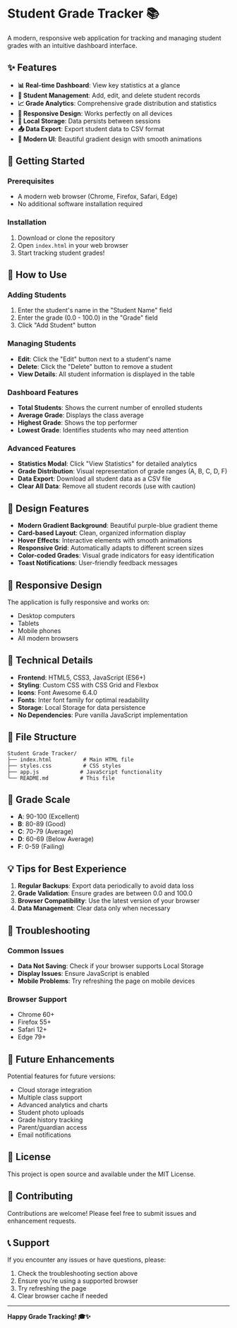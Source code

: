 # Student Grade Tracker 📚

A modern, responsive web application for tracking and managing student grades with an intuitive dashboard interface.

## ✨ Features

- **📊 Real-time Dashboard**: View key statistics at a glance
- **👥 Student Management**: Add, edit, and delete student records
- **📈 Grade Analytics**: Comprehensive grade distribution and statistics
- **📱 Responsive Design**: Works perfectly on all devices
- **💾 Local Storage**: Data persists between sessions
- **📤 Data Export**: Export student data to CSV format
- **🎨 Modern UI**: Beautiful gradient design with smooth animations

## 🚀 Getting Started

### Prerequisites
- A modern web browser (Chrome, Firefox, Safari, Edge)
- No additional software installation required

### Installation
1. Download or clone the repository
2. Open `index.html` in your web browser
3. Start tracking student grades!

## 📖 How to Use

### Adding Students
1. Enter the student's name in the "Student Name" field
2. Enter the grade (0.0 - 100.0) in the "Grade" field
3. Click "Add Student" button

### Managing Students
- **Edit**: Click the "Edit" button next to a student's name
- **Delete**: Click the "Delete" button to remove a student
- **View Details**: All student information is displayed in the table

### Dashboard Features
- **Total Students**: Shows the current number of enrolled students
- **Average Grade**: Displays the class average
- **Highest Grade**: Shows the top performer
- **Lowest Grade**: Identifies students who may need attention

### Advanced Features
- **Statistics Modal**: Click "View Statistics" for detailed analytics
- **Grade Distribution**: Visual representation of grade ranges (A, B, C, D, F)
- **Data Export**: Download all student data as a CSV file
- **Clear All Data**: Remove all student records (use with caution)

## 🎨 Design Features

- **Modern Gradient Background**: Beautiful purple-blue gradient theme
- **Card-based Layout**: Clean, organized information display
- **Hover Effects**: Interactive elements with smooth animations
- **Responsive Grid**: Automatically adapts to different screen sizes
- **Color-coded Grades**: Visual grade indicators for easy identification
- **Toast Notifications**: User-friendly feedback messages

## 📱 Responsive Design

The application is fully responsive and works on:
- Desktop computers
- Tablets
- Mobile phones
- All modern browsers

## 🔧 Technical Details

- **Frontend**: HTML5, CSS3, JavaScript (ES6+)
- **Styling**: Custom CSS with CSS Grid and Flexbox
- **Icons**: Font Awesome 6.4.0
- **Fonts**: Inter font family for optimal readability
- **Storage**: Local Storage for data persistence
- **No Dependencies**: Pure vanilla JavaScript implementation

## 📁 File Structure

```
Student Grade Tracker/
├── index.html          # Main HTML file
├── styles.css          # CSS styles
├── app.js             # JavaScript functionality
└── README.md          # This file
```

## 🎯 Grade Scale

- **A**: 90-100 (Excellent)
- **B**: 80-89 (Good)
- **C**: 70-79 (Average)
- **D**: 60-69 (Below Average)
- **F**: 0-59 (Failing)

## 💡 Tips for Best Experience

1. **Regular Backups**: Export data periodically to avoid data loss
2. **Grade Validation**: Ensure grades are between 0.0 and 100.0
3. **Browser Compatibility**: Use the latest version of your browser
4. **Data Management**: Clear data only when necessary

## 🐛 Troubleshooting

### Common Issues
- **Data Not Saving**: Check if your browser supports Local Storage
- **Display Issues**: Ensure JavaScript is enabled
- **Mobile Problems**: Try refreshing the page on mobile devices

### Browser Support
- Chrome 60+
- Firefox 55+
- Safari 12+
- Edge 79+

## 🔮 Future Enhancements

Potential features for future versions:
- Cloud storage integration
- Multiple class support
- Advanced analytics and charts
- Student photo uploads
- Grade history tracking
- Parent/guardian access
- Email notifications

## 📄 License

This project is open source and available under the MIT License.

## 🤝 Contributing

Contributions are welcome! Please feel free to submit issues and enhancement requests.

## 📞 Support

If you encounter any issues or have questions, please:
1. Check the troubleshooting section above
2. Ensure you're using a supported browser
3. Try refreshing the page
4. Clear browser cache if needed

---

**Happy Grade Tracking! 🎓✨**
